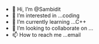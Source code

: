 - 👋 Hi, I’m @Sambidit
- 👀 I’m interested in ...coding
- 🌱 I’m currently learning ...C++
- 💞️ I’m looking to collaborate on ...
- 📫 How to reach me ...email

<!---
Sambidit/Sambidit is a ✨ special ✨ repository because its `README.md` (this file) appears on your GitHub profile.
You can click the Preview link to take a look at your changes.
--->
